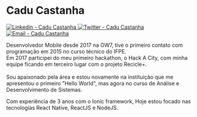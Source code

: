 
<h1 >
   Cadu Castanha
</h1>

<p>
  <a href="https://www.linkedin.com/in/carlos-eduardo-castanha-a93153108/" target="_blank" >
    <img alt="Linkedin - Cadu Castanha" src="https://img.shields.io/badge/Linkedin--%23F8952D?style=social&logo=linkedin">
  </a>
  <a href="https://twitter.com/cadu_castanha" target="_blank" >
    <img alt="Twitter - Cadu Castanha" src="https://img.shields.io/badge/Twitter--%23F8952D?style=social&logo=twitter">
  </a>
  <a href="mailto:caducastanha@gmail.com" target="_blank" >
    <img alt="Email - Cadu Castanha" src="https://img.shields.io/badge/Email--%23F8952D?style=social&logo=gmail">
  </a>
</p>

<p>
 Desenvolvedor Mobile desde 2017 na OW7, tive o primeiro contato com programação em 2015 no curso técnico do IFPE. <br /> Em 2017 participei do meu primeiro  hackathon, o Hack A City, com minha equipe ficando em terceiro lugar com o projeto Recicle+. 
   <br /><br />
   Sou apaixonado pela área e estou novamente na instituição que me apresentou o primeiro "Hello World", mas agora no curso de Análise e Desenvolvimento de Sistemas.
</p>
<p>
   Com experiência de 3 anos com o Ionic framework, Hoje estou focado nas tecnologias React Native, ReactJS e NodeJS.
</p>
